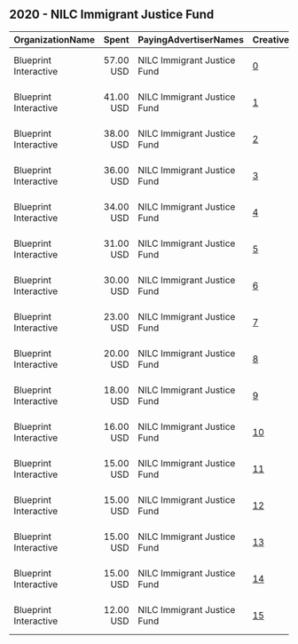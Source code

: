 ## 2020 - NILC Immigrant Justice Fund 
|OrganizationName|Spent|PayingAdvertiserNames|CreativeUrls|Impressions|Genders|AgeBrackets|CountryCodes|BillingAddresses|CandidateBallotInformation|
|:---|---:|:---|:---|---:|:---|:---|:---|:---|:---|
|Blueprint Interactive|57.00 USD|NILC Immigrant Justice Fund|[0](https://www.snap.com/political-ads/asset/6fefc64e884cc11572a0d4350cc7ec38f3b045e43a52ab1b83f8941641e24e26?mediaType=mp4)|55,694||16-30|united states|"1730 Rhode Island Ave NW Suite 1014,Washington,20036,US"||
|Blueprint Interactive|41.00 USD|NILC Immigrant Justice Fund|[1](https://www.snap.com/political-ads/asset/7f19f2338b560c76244472ef904b09bd85e2a1dcb1841686828147133c1810ec?mediaType=mp4)|13,009||27+|united states|"1730 Rhode Island Ave NW Suite 1014,Washington,20036,US"||
|Blueprint Interactive|38.00 USD|NILC Immigrant Justice Fund|[2](https://www.snap.com/political-ads/asset/193ee80d27f169a68b39e6b84589ce4326f84fb171fddcef47da62b4e604f7b2?mediaType=mp4)|10,844||27+|united states|"1730 Rhode Island Ave NW Suite 1014,Washington,20036,US"||
|Blueprint Interactive|36.00 USD|NILC Immigrant Justice Fund|[3](https://www.snap.com/political-ads/asset/110ae93b1dbfdc786b39ab5ed88fec37e13c7ad42f426b3c47f68a8ad6dc197e?mediaType=mp4)|32,864||16-30|united states|"1730 Rhode Island Ave NW Suite 1014,Washington,20036,US"||
|Blueprint Interactive|34.00 USD|NILC Immigrant Justice Fund|[4](https://www.snap.com/political-ads/asset/76710cdbd131b590e5e9278aa474e94ab26fdbc12860f6cfaaa4a8704d0ee140?mediaType=mp4)|34,071||16-30|united states|"1730 Rhode Island Ave NW Suite 1014,Washington,20036,US"||
|Blueprint Interactive|31.00 USD|NILC Immigrant Justice Fund|[5](https://www.snap.com/political-ads/asset/afd791ef823d499dd133ab6d6d8799d1be3648df9385a0b54a6eb21d9658bcb3?mediaType=mp4)|11,249||27+|united states|"1730 Rhode Island Ave NW Suite 1014,Washington,20036,US"||
|Blueprint Interactive|30.00 USD|NILC Immigrant Justice Fund|[6](https://www.snap.com/political-ads/asset/647ca606d40b806227ed35242ceb2f29e5315608784b0b5259958a48efca0903?mediaType=mp4)|11,479||27+|united states|"1730 Rhode Island Ave NW Suite 1014,Washington,20036,US"||
|Blueprint Interactive|23.00 USD|NILC Immigrant Justice Fund|[7](https://www.snap.com/political-ads/asset/a26f431179151c0fe0439ce250db4719c9fd06049c31e18a5048e4cf5de3df74?mediaType=mp4)|22,147||16-30|united states|"1730 Rhode Island Ave NW Suite 1014,Washington,20036,US"||
|Blueprint Interactive|20.00 USD|NILC Immigrant Justice Fund|[8](https://www.snap.com/political-ads/asset/27e58679485f077dc442d41d57fa4d719ceaa91d3586e1466c5211fb63cdd8fb?mediaType=mp4)|8,248||27+|united states|"1730 Rhode Island Ave NW Suite 1014,Washington,20036,US"||
|Blueprint Interactive|18.00 USD|NILC Immigrant Justice Fund|[9](https://www.snap.com/political-ads/asset/3d697bbb85dcb7ff64464a2c0f88221f6d12cb39e8df8a9293b99c8d04b4de50?mediaType=mp4)|7,295||27+|united states|"1730 Rhode Island Ave NW Suite 1014,Washington,20036,US"||
|Blueprint Interactive|16.00 USD|NILC Immigrant Justice Fund|[10](https://www.snap.com/political-ads/asset/03163de64f97dc0c25c3307d4abe4597a86bbfdabf4634f95c9854602b0550e4?mediaType=mp4)|15,230||16-30|united states|"1730 Rhode Island Ave NW Suite 1014,Washington,20036,US"||
|Blueprint Interactive|15.00 USD|NILC Immigrant Justice Fund|[11](https://www.snap.com/political-ads/asset/73324836cac505681ce65b185772badcd7123dc1f684b5c82e9ca5f60aa9158b?mediaType=mp4)|14,717||16-30|united states|"1730 Rhode Island Ave NW Suite 1014,Washington,20036,US"||
|Blueprint Interactive|15.00 USD|NILC Immigrant Justice Fund|[12](https://www.snap.com/political-ads/asset/28b3d7b546e2bf969bb066851bb4fa6fc2f4a5487dd4f01328a9cb4408f6c5e6?mediaType=mp4)|6,106||27+|united states|"1730 Rhode Island Ave NW Suite 1014,Washington,20036,US"||
|Blueprint Interactive|15.00 USD|NILC Immigrant Justice Fund|[13](https://www.snap.com/political-ads/asset/db5ffe72a299f33c6b763bd23e08f74fbb4ab92a971729aeca35cfd59e666529?mediaType=mp4)|5,482||27+|united states|"1730 Rhode Island Ave NW Suite 1014,Washington,20036,US"||
|Blueprint Interactive|15.00 USD|NILC Immigrant Justice Fund|[14](https://www.snap.com/political-ads/asset/e2601e7cb14cd443cf1f46aab762c85ce2a9dc5a092e2342dcd7b09a9d1f0fd3?mediaType=mp4)|14,260||16-30|united states|"1730 Rhode Island Ave NW Suite 1014,Washington,20036,US"||
|Blueprint Interactive|12.00 USD|NILC Immigrant Justice Fund|[15](https://www.snap.com/political-ads/asset/fdf7825116d4025888e7aca122e8d091e17f8cf4992cd35addac8f2ea473eae5?mediaType=mp4)|11,062||16-30|united states|"1730 Rhode Island Ave NW Suite 1014,Washington,20036,US"||
